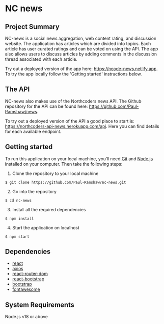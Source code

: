 # NC news

## Project Summary

NC-news is a social news aggregation, web content rating, and discussion website. The application has articles which are divided into topics. Each article has user curated ratings and can be voted on using the API. The app also allows users to discuss articles by adding comments in the discussion thread associated with each article.

Try out a deployed version of the app here: https://ncode-news.netlify.app. To try the app locally follow the 'Getting started' instructions below.

## The API

NC-news also makes use of the Northcoders news API. The Github repository for the API can be found here: https://github.com/Paul-Ramshaw/news.

To try out a deployed version of the API a good place to start is: https://northcoders-api-news.herokuapp.com/api. Here you can find details for each available endpoint.

## Getting started

To run this application on your local machine, you'll need [Git](https://git-scm.com/) and [Node.js](https://nodejs.org/en/download/) installed on your computer. Then take the following steps:

1. Clone the repository to your local machine

```
$ git clone https://github.com/Paul-Ramshaw/nc-news.git
```

2. Go into the repository

```
$ cd nc-news
```

3. Install all the required dependencies

```
$ npm install
```

4. Start the application on localhost

```
$ npm start
```

## Dependencies

- [react](https://reactjs.org/)
- [axios](https://github.com/axios/axios)
- [react-router-dom](https://v5.reactrouter.com/web/guides/quick-start)
- [react-bootstrap](https://react-bootstrap.github.io/)
- [bootstrap](https://getbootstrap.com/)
- [fontawesome](https://fontawesome.com/)

## System Requirements

Node.js v18 or above<br>

